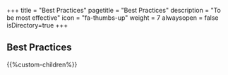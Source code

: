 +++
title = "Best Practices"
pagetitle = "Best Practices"
description = "To be most effective"
icon = "fa-thumbs-up"
weight = 7
alwaysopen = false
isDirectory=true
+++

## Best Practices

{{%custom-children%}}